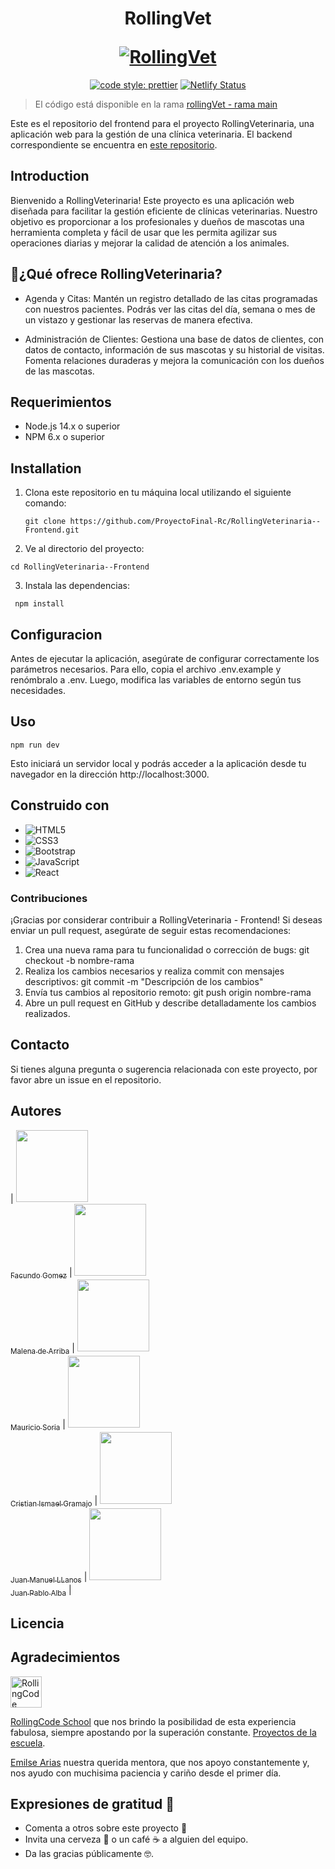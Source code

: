 <!-- Resources
  http://localhost:3000/turnos
  http://localhost:3000/paciente

// json-server --watch db.json -->

<h1 align="center">
  <p align="center">RollingVet</p>
  <a href=""><img src="https://i.imgur.com/UtYh1gb.png" alt="RollingVet"></a>
</h1>

<p align="center">
  <!-- <a href="https://www.npmjs.com/package/@docusaurus/core"><img src="https://img.shields.io/npm/v/@docusaurus/core.svg?style=flat" alt="npm version"></a> -->
  <a href= "https://github.com/prettier/prettier"><img alt="code style: prettier" src="https://img.shields.io/badge/code_style-prettier-ff69b4.svg"></a>
  <a href="netlify"><img src="https://api.netlify.com/api/v1/badges/9e1ff559-4405-4ebe-8718-5e21c0774bc8/deploy-status" alt="Netlify Status"></a>
  <!-- <a href="https://vercel.com/new/clone?repository-url=https%3A%2F%2Fgithub.com%2Ffacebook%2Fdocusaurus%2Ftree%2Fmain%2Fexamples%2Fclassic&project-name=my-docusaurus-site&repo-name=my-docusaurus-site"><img src="https://vercel.com/button" alt="Deploy with Vercel"/></a> -->
  <!-- <a href="https://app.netlify.com/start/deploy?repository=https://github.com/slorber/docusaurus-starter"><img src="https://www.netlify.com/img/deploy/button.svg" alt="Deploy to Netlify"></a> -->
</p>


> El código está disponible en la rama [rollingVet - rama main](https://github.com/ProyectoFinal-Rc/RollingVeterinaria--Frontend/tree/main)

Este es el repositorio del frontend para el proyecto RollingVeterinaria, una aplicación web para la gestión de una clínica veterinaria. El backend correspondiente se encuentra en [este repositorio](https://github.com/ProyectoFinal-Rc/RollingVeterinaria--Backend).

## Introduction

Bienvenido a RollingVeterinaria! Este proyecto es una aplicación web diseñada para facilitar la gestión eficiente de clínicas veterinarias. Nuestro objetivo es proporcionar a los profesionales y dueños de mascotas una herramienta completa y fácil de usar que les permita agilizar sus operaciones diarias y mejorar la calidad de atención a los animales.

## :hammer:¿Qué ofrece RollingVeterinaria?
- Agenda y Citas: Mantén un registro detallado de las citas programadas con nuestros pacientes. Podrás ver las citas del día, semana o mes de un vistazo y gestionar las reservas de manera efectiva.

- Administración de Clientes: Gestiona una base de datos de clientes, con datos de contacto, información de sus mascotas y su historial de visitas. Fomenta relaciones duraderas y mejora la comunicación con los dueños de las mascotas.


## Requerimientos

- Node.js 14.x o superior
- NPM 6.x o superior

## Installation

1. Clona este repositorio en tu máquina local utilizando el siguiente comando:

   `git clone https://github.com/ProyectoFinal-Rc/RollingVeterinaria--Frontend.git`

2. Ve al directorio del proyecto:
   
  `cd RollingVeterinaria--Frontend`

3. Instala las dependencias:

  ` npm install`


## Configuracion

Antes de ejecutar la aplicación, asegúrate de configurar correctamente los parámetros necesarios. Para ello, copia el archivo .env.example y renómbralo a .env. Luego, modifica las variables de entorno según tus necesidades.

## Uso

   `npm run dev`

Esto iniciará un servidor local y podrás acceder a la aplicación desde tu navegador en la dirección http://localhost:3000.

## Construido con

* ![HTML5](https://img.shields.io/badge/HTML5-E34F26?style=for-the-badge&logo=html5&logoColor=white)
* ![CSS3](https://img.shields.io/badge/CSS3-1572B6?style=for-the-badge&logo=css3&logoColor=white)
* ![Bootstrap](https://img.shields.io/badge/Bootstrap-563D7C?style=for-the-badge&logo=bootstrap&logoColor=white)
* ![JavaScript](https://img.shields.io/badge/JavaScript-323330?style=for-the-badge&logo=javascript&logoColor=F7DF1E)
* ![React](https://img.shields.io/badge/React-20232A?style=for-the-badge&logo=react&logoColor=61DAFB)

### Contribuciones
¡Gracias por considerar contribuir a RollingVeterinaria - Frontend! Si deseas enviar un pull request, asegúrate de seguir estas recomendaciones:

1. Crea una nueva rama para tu funcionalidad o corrección de bugs: git checkout -b nombre-rama
2. Realiza los cambios necesarios y realiza commit con mensajes descriptivos: git commit -m "Descripción de los cambios"
3. Envía tus cambios al repositorio remoto: git push origin nombre-rama
4. Abre un pull request en GitHub y describe detalladamente los cambios realizados.


## Contacto

Si tienes alguna pregunta o sugerencia relacionada con este proyecto, por favor abre un issue en el repositorio.


## Autores
|  [<img src="https://avatars.githubusercontent.com/u/97061657?v=4" width=115><br><sub>Facundo Gomez</sub>](https://github.com/Smlich) |  [<img src="https://avatars.githubusercontent.com/u/67029623?v=4" width=115><br><sub>Malena de Arriba</sub>](https://github.com/mmaleducada) | [<img src="https://avatars.githubusercontent.com/u/106267352?v=4" width=115><br><sub>Mauricio Soria</sub>](https://github.com/MauricioSor) | [<img src="https://avatars.githubusercontent.com/u/52725348?v=4" width=115><br><sub>Cristian Ismael Gramajo</sub>](https://github.com/Cristian021195) |  [<img src="https://avatars.githubusercontent.com/u/100169998?v=4" width=115><br><sub>Juan Manuel LLanos</sub>](https://github.com/juanmllanos) |  [<img src="https://avatars.githubusercontent.com/u/108185911?v=4" width=115><br><sub>Juan Pablo Alba</sub>](https://github.com/JuanPiAlba) |



## Licencia



## Agradecimientos

<p>
  <a href="https://rollingcodeschool.com/" target="_blank">
    <picture>
      <source media="(prefers-color-scheme: dark)" src="https://rollingcodeschool.com/wp-content/uploads/2021/07/Grupo-106.png">
      <img alt="RollingCode School logo" src="https://rollingcodeschool.com/wp-content/uploads/2021/07/Grupo-8.png" height="50px" />
    </picture>
  </a>
</p>

[RollingCode School](https://rollingcodeschool.com/) que nos brindo la posibilidad de esta experiencia fabulosa, siempre apostando por la superación constante. [Proyectos de la escuela](https://github.com/rollingcodeschool).

[Emilse Arias](https://github.com/earias08) nuestra querida mentora, que nos apoyo constantemente y, nos ayudo con muchisima paciencia y cariño desde el primer día.

## Expresiones de gratitud 🎁
- Comenta a otros sobre este proyecto 📢
- Invita una cerveza 🍺 o un café ☕ a alguien del equipo.
- Da las gracias públicamente 🤓.